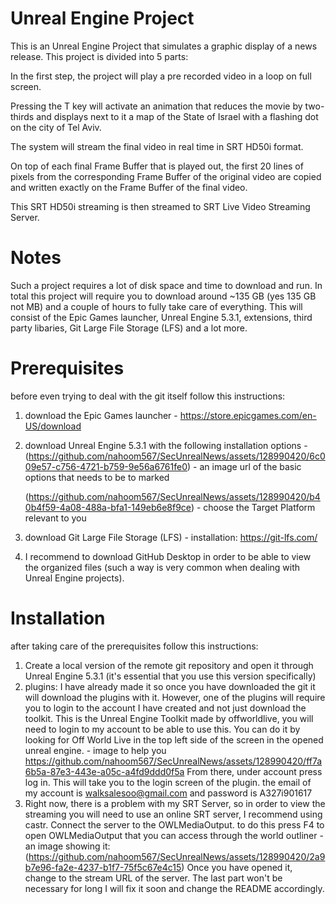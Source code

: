 # Unreal Engine Project
This is an Unreal Engine Project that simulates a graphic display of a news release.
This project is divided into 5 parts:

In the first step, the project will play a pre recorded video in a loop on full screen.

Pressing the T key will activate an animation that reduces the movie by two-thirds and displays next to it a map of the State of Israel with a flashing dot on the city of Tel Aviv.

The system will stream the final video in real time in SRT HD50i format.

On top of each final Frame Buffer that is played out, the first 20 lines of pixels from the corresponding Frame Buffer of the original video are copied and written exactly on the Frame Buffer of the final video.

This SRT HD50i streaming is then streamed to SRT Live Video Streaming Server.

# Notes
Such a project requires a lot of disk space and time to download and run.
In total this project will require you to download around ~135 GB (yes 135 GB not MB) and a couple of hours to fully take care of everything.
This will consist of the Epic Games launcher, Unreal Engine 5.3.1, extensions, third party libaries, Git Large File Storage (LFS) and a lot more.

# Prerequisites 
before even trying to deal with the git itself follow this instructions:
1. download the Epic Games launcher - https://store.epicgames.com/en-US/download
2. download Unreal Engine 5.3.1 with the following installation options -
   (https://github.com/nahoom567/SecUnrealNews/assets/128990420/6c009e57-c756-4721-b759-9e56a6761fe0) - an image url of the basic options that needs to be to   marked
   
   (https://github.com/nahoom567/SecUnrealNews/assets/128990420/b40b4f59-4a08-488a-bfa1-149eb6e8f9ce) - choose the Target Platform relevant to you
   
4. download Git Large File Storage (LFS) - installation: https://git-lfs.com/
5. I recommend to download GitHub Desktop in order to be able to view the organized files (such a way is very common when dealing with Unreal Engine projects).

# Installation
after taking care of the prerequisites follow this instructions:
1. Create a local version of the remote git repository and open it through Unreal Engine 5.3.1 (it's essential that you use this version specifically)
2. plugins:
   I have already made it so once you have downloaded the git it will download the plugins with it.
   However, one of the plugins will require you to login to the account I have created and not just download the toolkit.
   This is the Unreal Engine Toolkit made by offworldlive, you will need to login to my account to be able to use this.
   You can do it by looking for Off World Live in the top left side of the screen in the opened unreal engine. - image to help you
   https://github.com/nahoom567/SecUnrealNews/assets/128990420/ff7a6b5a-87e3-443e-a05c-a4fd9ddd0f5a
   From there, under account press log in. This will take you to the login screen of the plugin. 
   the email of my account is walksalesoo@gmail.com and password is A327i901617
3. Right now, there is a problem with my SRT Server, so in order to view the streaming you will need to use an online SRT server, I recommend using castr.
   Connect the server to the OWLMediaOutput. to do this press F4 to open OWLMediaOutput that you can access through the world outliner - an image showing it:
   (https://github.com/nahoom567/SecUnrealNews/assets/128990420/2a9b7e96-fa2e-4237-b1f7-75f5c67e4c15)
   Once you have opened it, change to the stream URL of the server.
   The last part won't be necessary for long I will fix it soon and change the README accordingly.

